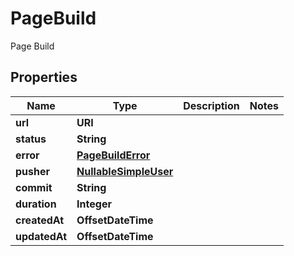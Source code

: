 

# PageBuild

Page Build

## Properties

| Name | Type | Description | Notes |
|------------ | ------------- | ------------- | -------------|
|**url** | **URI** |  |  |
|**status** | **String** |  |  |
|**error** | [**PageBuildError**](PageBuildError.md) |  |  |
|**pusher** | [**NullableSimpleUser**](NullableSimpleUser.md) |  |  |
|**commit** | **String** |  |  |
|**duration** | **Integer** |  |  |
|**createdAt** | **OffsetDateTime** |  |  |
|**updatedAt** | **OffsetDateTime** |  |  |



